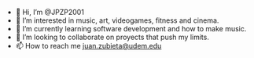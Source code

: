 - 👋 Hi, I’m @JPZP2001
- 👀 I’m interested in music, art, videogames, fitness and cinema.
- 🌱 I’m currently learning software development and how to make music.
- 💞️ I’m looking to collaborate on proyects that push my limits.
- 📫 How to reach me juan.zubieta@udem.edu

<!---
JPZP2001/JPZP2001 is a ✨ special ✨ repository because its `README.md` (this file) appears on your GitHub profile.
You can click the Preview link to take a look at your changes.
--->

